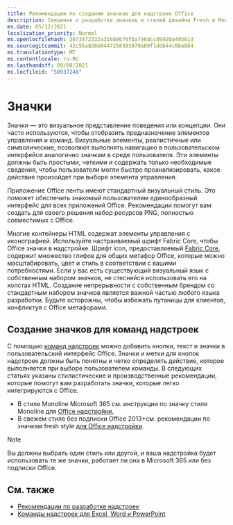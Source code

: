 ```yaml
---
title: Рекомендации по созданию значков для надстроек Office
description: Сведения о разработке значков и стилей дизайна Fresh и Monoline для команд надстройки.
ms.date: 05/12/2021
localization_priority: Normal
ms.openlocfilehash: 3073472332a31688676fba796dccd9920a49581d
ms.sourcegitcommit: 42c55a8d8e0447258393979a09f1ddb44c6be884
ms.translationtype: MT
ms.contentlocale: ru-RU
ms.lasthandoff: 09/08/2021
ms.locfileid: "58937248"
---
```

# <a name="icons"></a>Значки

Значки — это визуальное представление поведения или концепции. Они часто используются, чтобы отобразить предназначение элементов управления и команд. Визуальные элементы, реалистичные или символические, позволяют выполнять навигацию в пользовательском интерфейсе аналогично значкам в среде пользователя. Эти элементы должны быть простыми, четкими и содержать только необходимые сведения, чтобы пользователи могли быстро проанализировать, какое действие произойдет при выборе элемента управления.

Приложение Office ленты имеют стандартный визуальный стиль. Это поможет обеспечить знакомый пользователям единообразный интерфейс для всех приложений Office. Рекомендации помогут вам создать для своего решения набор ресурсов PNG, полностью совместимых с Office.

Многие контейнеры HTML содержат элементы управления с иконографией. Используйте настраиваемый шрифт Fabric Core, чтобы Office значки в надстройке. Шрифт icon, предоставляемый [Fabric Core,](fabric-core.md) содержит множество глифов для общих метафор Office, которые можно масштабировать, цвет и стиль в соответствии с вашими потребностями. Если у вас есть существующий визуальный язык с собственным набором значков, не стесняйся использовать его на холстах HTML. Создание непрерывности с собственным брендом со стандартным набором значков является важной частью любого языка разработки. Будьте осторожны, чтобы избежать путаницы для клиентов, конфликтуя с Office метафорами.

## <a name="design-icons-for-add-in-commands"></a>Создание значков для команд надстроек

С помощью [команд надстроек](add-in-commands.md) можно добавить кнопки, текст и значки в пользовательский интерфейс Office. Значки и метки для кнопок надстроек должны быть понятны и четко определять действие, которое выполняется при выборе пользователем команды. В следующих статьях указаны стилистические и производственные рекомендации, которые помогут вам разработать значки, которые легко интегрируются с Office.

- В стиле Monoline Microsoft 365 см. инструкции по значку стиля Monoline для [Office надстройки.](add-in-icons-monoline.md)
- В свежем стиле без подписки Office 2013+см. рекомендации по значкам fresh style [для Office надстройки](add-in-icons-fresh.md).

> [!NOTE]
> Вы должны выбрать один стиль или другой, и ваша надстройка будет использовать те же значки, работает ли она в Microsoft 365 или без подписки Office.

## <a name="see-also"></a>См. также

- [Рекомендации по разработке надстроек](../concepts/add-in-development-best-practices.md)
- [Команды надстроек для Excel, Word и PowerPoint](../design/add-in-commands.md)
